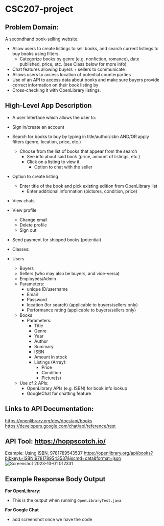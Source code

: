 # CSC207-project

## Problem Domain:
A secondhand book-selling website.

* Allow users to create listings to sell books, and search current listings to buy books using filters.
  * Categorize books by genre (e.g. nonfiction, romance), date published, price, etc. (see Class below for more info)
* Chat features allowing buyers + sellers to communicate
* Allows users to access location of potential counterparties
* Use of an API to access data about books and make sure buyers provide correct information on their book listing by 
* Cross-checking it with OpenLibrary listings.


## High-Level App Description
* A user Interface which allows the user to:
* Sign in/create an account
* Search for books to buy by typing in title/author/isbn AND/OR apply filters (genre, location, price, etc.)
  * Choose from the list of books that appear from the search
    *   See info about said book (price, amount of listings, etc.)
      * Click on a listing to view it
        * Option to chat with the seller
* Option to create listing
  - Enter title of the book and pick existing edition from OpenLibrary list
    - Enter additional information (pictures, condition, price)
* View chats
* View profile
  - Change email
  - Delete profile
  - Sign out
* Send payment for shipped books (potential)

* Classes:
* Users
  * Buyers
  * Sellers (who may also be buyers, and vice-versa)
  * Employees/Admin
  * Parameters:
    * unique ID/username
    * Email
    * Password
    * location (for search) (applicable to buyers/sellers only)
    * Performance rating (applicable to buyers/sellers only)
  * Books
    * Parameters:
      * Title
      * Genre
      * Year
      * Author
      * Summary
      * ISBN
      * Amount in stock
      * Listings (Array):
        - Price
        - Condition
        - Picture(s)
  * Use of 2 APIs:
    * OpenLibrary APIs (e.g. ISBN) for book info lookup
    * GoogleChat for chatting feature

## Links to API Documentation:
https://openlibrary.org/dev/docs/api/books
https://developers.google.com/chat/api/reference/rest

## API Tool: https://hoppscotch.io/

Example: Using ISBN, 9781789543537
https://openlibrary.org/api/books?bibkeys=ISBN:9781789543537&jscmd=data&format=json
![Screenshot 2023-10-01 012331](https://github.com/Nourdles/CSC207-project/assets/128332497/e6df3612-a576-461b-ac7c-8980935f76bb)

## Example Response Body Output

**For OpenLibrary:**
  * This is the output when running `OpenLibraryTest.java`
    

**For Google Chat**
  * add screenshot once we have the code

